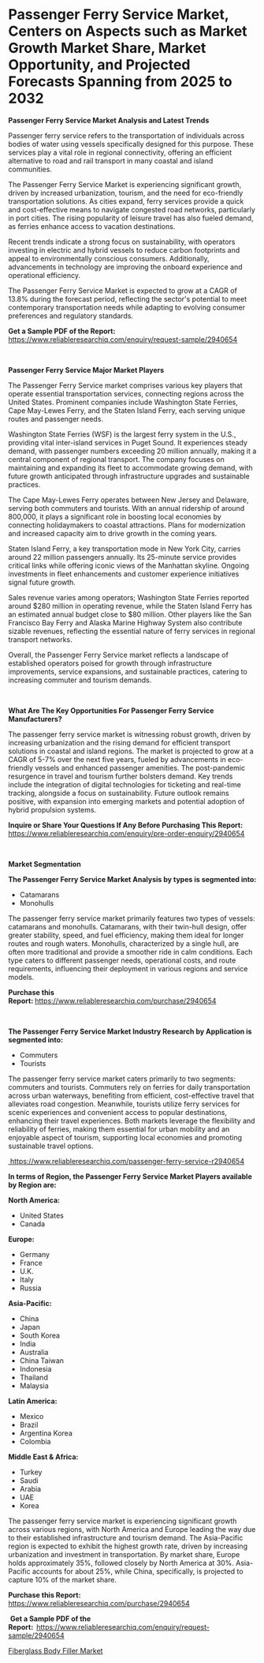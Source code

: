 <p><h1>Passenger Ferry Service Market, Centers on Aspects such as Market Growth Market Share, Market Opportunity, and Projected Forecasts Spanning from 2025 to 2032</h1></p><p><strong>Passenger Ferry Service Market Analysis and Latest Trends</strong></p>
<p><p>Passenger ferry service refers to the transportation of individuals across bodies of water using vessels specifically designed for this purpose. These services play a vital role in regional connectivity, offering an efficient alternative to road and rail transport in many coastal and island communities. </p><p>The Passenger Ferry Service Market is experiencing significant growth, driven by increased urbanization, tourism, and the need for eco-friendly transportation solutions. As cities expand, ferry services provide a quick and cost-effective means to navigate congested road networks, particularly in port cities. The rising popularity of leisure travel has also fueled demand, as ferries enhance access to vacation destinations.</p><p>Recent trends indicate a strong focus on sustainability, with operators investing in electric and hybrid vessels to reduce carbon footprints and appeal to environmentally conscious consumers. Additionally, advancements in technology are improving the onboard experience and operational efficiency. </p><p>The Passenger Ferry Service Market is expected to grow at a CAGR of 13.8% during the forecast period, reflecting the sector's potential to meet contemporary transportation needs while adapting to evolving consumer preferences and regulatory standards.</p></p>
<p><strong>Get a Sample PDF of the Report:&nbsp;</strong> <a href="https://www.reliableresearchiq.com/enquiry/request-sample/2940654?utm_campaign=2238&utm_medium=2&utm_source=Github&utm_content=ia&utm_term=15032025&utm_id=passenger-ferry-service">https://www.reliableresearchiq.com/enquiry/request-sample/2940654</a></p>
<p>&nbsp;</p>
<p><strong>Passenger Ferry Service Major Market Players</strong></p>
<p><p>The Passenger Ferry Service market comprises various key players that operate essential transportation services, connecting regions across the United States. Prominent companies include Washington State Ferries, Cape May-Lewes Ferry, and the Staten Island Ferry, each serving unique routes and passenger needs.</p><p>Washington State Ferries (WSF) is the largest ferry system in the U.S., providing vital inter-island services in Puget Sound. It experiences steady demand, with passenger numbers exceeding 20 million annually, making it a central component of regional transport. The company focuses on maintaining and expanding its fleet to accommodate growing demand, with future growth anticipated through infrastructure upgrades and sustainable practices.</p><p>The Cape May-Lewes Ferry operates between New Jersey and Delaware, serving both commuters and tourists. With an annual ridership of around 800,000, it plays a significant role in boosting local economies by connecting holidaymakers to coastal attractions. Plans for modernization and increased capacity aim to drive growth in the coming years.</p><p>Staten Island Ferry, a key transportation mode in New York City, carries around 22 million passengers annually. Its 25-minute service provides critical links while offering iconic views of the Manhattan skyline. Ongoing investments in fleet enhancements and customer experience initiatives signal future growth.</p><p>Sales revenue varies among operators; Washington State Ferries reported around $280 million in operating revenue, while the Staten Island Ferry has an estimated annual budget close to $80 million. Other players like the San Francisco Bay Ferry and Alaska Marine Highway System also contribute sizable revenues, reflecting the essential nature of ferry services in regional transport networks.</p><p>Overall, the Passenger Ferry Service market reflects a landscape of established operators poised for growth through infrastructure improvements, service expansions, and sustainable practices, catering to increasing commuter and tourism demands.</p></p>
<p>&nbsp;</p>
<p><strong>What Are The Key Opportunities For Passenger Ferry Service Manufacturers?</strong></p>
<p><p>The passenger ferry service market is witnessing robust growth, driven by increasing urbanization and the rising demand for efficient transport solutions in coastal and island regions. The market is projected to grow at a CAGR of 5-7% over the next five years, fueled by advancements in eco-friendly vessels and enhanced passenger amenities. The post-pandemic resurgence in travel and tourism further bolsters demand. Key trends include the integration of digital technologies for ticketing and real-time tracking, alongside a focus on sustainability. Future outlook remains positive, with expansion into emerging markets and potential adoption of hybrid propulsion systems.</p></p>
<p><strong>Inquire or Share Your Questions If Any Before Purchasing This Report:</strong> <a href="https://www.reliableresearchiq.com/enquiry/pre-order-enquiry/2940654?utm_campaign=2238&utm_medium=2&utm_source=Github&utm_content=ia&utm_term=15032025&utm_id=passenger-ferry-service">https://www.reliableresearchiq.com/enquiry/pre-order-enquiry/2940654</a></p>
<p>&nbsp;</p>
<p><strong>Market Segmentation</strong></p>
<p><strong>The Passenger Ferry Service Market Analysis by types is segmented into:</strong></p>
<p><ul><li>Catamarans</li><li>Monohulls</li></ul></p>
<p><p>The passenger ferry service market primarily features two types of vessels: catamarans and monohulls. Catamarans, with their twin-hull design, offer greater stability, speed, and fuel efficiency, making them ideal for longer routes and rough waters. Monohulls, characterized by a single hull, are often more traditional and provide a smoother ride in calm conditions. Each type caters to different passenger needs, operational costs, and route requirements, influencing their deployment in various regions and service models.</p></p>
<p><strong>Purchase this Report:&nbsp;</strong><a href="https://www.reliableresearchiq.com/purchase/2940654?utm_campaign=2238&utm_medium=2&utm_source=Github&utm_content=ia&utm_term=15032025&utm_id=passenger-ferry-service">https://www.reliableresearchiq.com/purchase/2940654</a></p>
<p>&nbsp;</p>
<p><strong>The Passenger Ferry Service Market Industry Research by Application is segmented into:</strong></p>
<p><ul><li>Commuters</li><li>Tourists</li></ul></p>
<p><p>The passenger ferry service market caters primarily to two segments: commuters and tourists. Commuters rely on ferries for daily transportation across urban waterways, benefiting from efficient, cost-effective travel that alleviates road congestion. Meanwhile, tourists utilize ferry services for scenic experiences and convenient access to popular destinations, enhancing their travel experiences. Both markets leverage the flexibility and reliability of ferries, making them essential for urban mobility and an enjoyable aspect of tourism, supporting local economies and promoting sustainable travel options.</p></p>
<p><a href="https://www.reliableresearchiq.com/passenger-ferry-service-r2940654?utm_campaign=2238&utm_medium=2&utm_source=Github&utm_content=ia&utm_term=15032025&utm_id=passenger-ferry-service">&nbsp;https://www.reliableresearchiq.com/passenger-ferry-service-r2940654</a></p>
<p><strong>In terms of Region, the Passenger Ferry Service Market Players available by Region are:</strong></p>
<p>
    <p> <strong> North America: </strong>
        <ul>
            <li>United States</li>
            <li>Canada</li>
        </ul>
        </p> 
    <p> <strong> Europe: </strong>
        <ul>
            <li>Germany</li>
            <li>France</li>
            <li>U.K.</li>
            <li>Italy</li>
            <li>Russia</li>
        </ul>
        </p> 
    <p> <strong> Asia-Pacific: </strong>
        <ul>
            <li>China</li>
            <li>Japan</li>
            <li>South Korea</li>
            <li>India</li>
            <li>Australia</li>
            <li>China Taiwan</li>
            <li>Indonesia</li>
            <li>Thailand</li>
            <li>Malaysia</li>
        </ul>
        </p> 
    <p> <strong> Latin America: </strong>
        <ul>
            <li>Mexico</li>
            <li>Brazil</li>
            <li>Argentina Korea</li>
            <li>Colombia</li>
        </ul>
        </p> 
    <p> <strong> Middle East & Africa: </strong>
        <ul>
            <li>Turkey</li>
            <li>Saudi</li>
            <li>Arabia</li>
            <li>UAE</li>
            <li>Korea</li>
        </ul>
    </p>
    </p>
<p><p>The passenger ferry service market is experiencing significant growth across various regions, with North America and Europe leading the way due to their established infrastructure and tourism demand. The Asia-Pacific region is expected to exhibit the highest growth rate, driven by increasing urbanization and investment in transportation. By market share, Europe holds approximately 35%, followed closely by North America at 30%. Asia-Pacific accounts for about 25%, while China, specifically, is projected to capture 10% of the market share.</p></p>
<p><strong>Purchase this Report: </strong><a href="https://www.reliableresearchiq.com/purchase/2940654?utm_campaign=2238&utm_medium=2&utm_source=Github&utm_content=ia&utm_term=15032025&utm_id=passenger-ferry-service">https://www.reliableresearchiq.com/purchase/2940654</a></p>
<p>&nbsp;<strong>Get a Sample PDF of the Report:&nbsp;&nbsp;</strong><a href="https://www.reliableresearchiq.com/enquiry/request-sample/2940654?utm_campaign=2238&utm_medium=2&utm_source=Github&utm_content=ia&utm_term=15032025&utm_id=passenger-ferry-service">https://www.reliableresearchiq.com/enquiry/request-sample/2940654</a></p>
<p><strong></strong></p>
<p><p><a href="https://github.com/SanjidaMahmud54/Market-Research-Report-List-1/blob/main/fiberglass-body-filler-market.md?utm_campaign=2238&utm_medium=2&utm_source=Github&utm_content=ia&utm_term=15032025&utm_id=passenger-ferry-service">Fiberglass Body Filler Market</a></p></p>